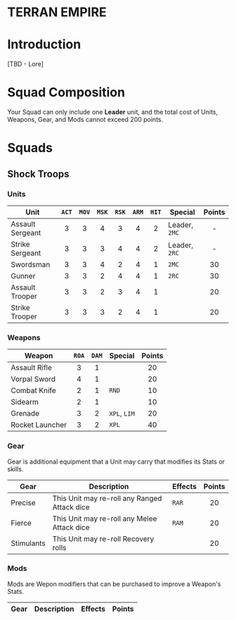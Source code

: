 # TERRAN EMPIRE

# Introduction

[TBD - Lore]

# Squad Composition

Your Squad can only include one **Leader** unit, and the total cost of Units, Weapons, Gear, and Mods cannot exceed 200 points.

# Squads

## Shock Troops

### Units

|Unit|`ACT`|`MOV`|`MSK`|`RSK`|`ARM`|`HIT`|Special|Points|
|-----|:-----:|:-----:|:-----:|:-----:|:-----:|:----:|-----|:-----:|
|Assault Sergeant|3|3|4|3|4|2|Leader, `2MC`|-|
|Strike Sergeant|3|3|3|4|4|2|Leader, `2RC`|-|
|Swordsman|3|3|4|2|4|1|`2MC`|30|
|Gunner|3|3|2|4|4|1|`2RC`|30|
|Assault Trooper|3|3|2|3|4|1||20|
|Strike Trooper|3|3|3|2|4|1||20|

### Weapons

|Weapon|`ROA`|`DAM`|Special|Points|
|-----|:-----:|:-----:|-----|:-----:|
|Assault Rifle|3|1||20|
|Vorpal Sword|4|1||20|
|Combat Knife|2|1|`RND`|10|
|Sidearm|2|1||10|
|Grenade|3|2|`XPL`, `LIM`|20|
|Rocket Launcher|3|2|`XPL`|40|

### Gear

Gear is additional equipment that a Unit may carry that modifies its Stats or skills.

|Gear|Description|Effects|Points|
|-----|-----|-----|:-----:|
|Precise|This Unit may re-roll any Ranged Attack dice|`RAR`|20|
|Fierce|This Unit may re-roll any Melee Attack dice|`RAM`|20|
|Stimulants|This Unit may re-roll Recovery rolls||20|

### Mods

Mods are Wepon modifiers that can be purchased to improve a Weapon's Stats.

|Gear|Description|Effects|Points|
|-----|-----|-----|:-----:|


